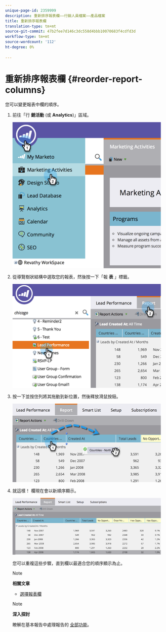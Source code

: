 ```yaml
---
unique-page-id: 2359999
description: 重新排序報表欄——行銷人員檔案——產品檔案
title: 重新排序報表欄
translation-type: tm+mt
source-git-commit: 47b2fee7d146c3dc558d4bbb10070683f4cdfd3d
workflow-type: tm+mt
source-wordcount: '112'
ht-degree: 0%

---
```



# 重新排序報表欄 {#reorder-report-columns}

您可以變更報表中欄的順序。

1. 前往「行 **銷活動** (或 **Analytics**)」區域。

   ![](assets/image2014-9-16-10-3a50-3a27.png)

1. 從導覽樹狀結構中選取您的報表，然後按一下「報 **表** 」標籤。

   ![](assets/image2014-9-16-10-3a50-3a31.png)

1. 按一下並按住列將其拖動到新位置，然後釋放滑鼠按鈕。

   ![](assets/image2014-9-16-10-3a50-3a34.png)

1. 就這樣！ 欄現在會以新順序顯示。

   ![](assets/image2014-9-16-10-3a50-3a37.png)

   您可以重複這些步驟，直到欄以最適合您的順序顯示為止。

   >[!NOTE]
   >
   >**相關文章**
   >
   >    
   >    
   >    * [選擇報表欄](select-report-columns.md)


   >[!NOTE]
   >
   >**深入探討**
   >
   >
   >瞭解在基本報告中處理報告的 [全部功能](http://docs.marketo.com/display/docs/basic+reporting)。

